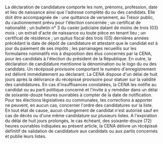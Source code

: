 La déclaration de candidature comporte les nom, prénoms, profession, date et lieu de naissance ainsi que l'adresse complète du ou des candidats. Elle doit être accompagnée de :
une quittance de versement, au Trésor public, du cautionnement prévu pour l'élection concernée ;
un certificat de nationalité ;
un bulletin n° 3 du casier judiciaire datant de moins de trois (03) mois ;
un extrait d'acte de naissance ou toute pièce en tenant lieu ;
un certificat de résidence ;
un quitus fiscal des trois (03) dernières années précédant la date de dépôt de candidature et attestant que le candidat est à jour du paiement de ses impôts ;
les parrainages recueillis sur les formulaires nominatifs mis à disposition des élus concernés par la CENA, pour les candidats à l'élection du président de la République.
En outre, la déclaration de candidature mentionne la dénomination ou le logo du ou des candidats.
Un récépissé provisoire comportant le numéro d'enregistrement est délivré immédiatement au déclarant.
La CENA dispose d'un délai de huit jours après la délivrance du récépissé provisoire pour statuer sur la validité des candidatures.
En cas d'insuffisances constatées, la CENA les notifie au candidat ou au parti politique concerné et l'invite à y remédier dans un délai de soixante-douze heures ouvrables à compter de la date de notification.
Pour tes élections législatives ou communales, tes corrections à apporter ne peuvent, en aucun cas, concerner l'ordre des candidatures sur la liste.
En tout état de cause, aucun changement de candidat n'est autorisé sauf en cas de décès ou d'une même candidature sur plusieurs listes.
A l'expiration du délai de huit jours prolongés, le cas échéant, des soixante-douze (72) heures ouvrables indiquées au présent article, la CENA délivre un récépissé définitif de validation de candidature aux candidats ou aux partis concernés et publie leurs listes.